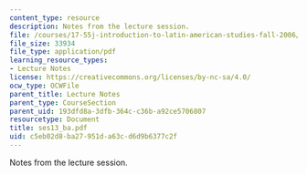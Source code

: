 ```yaml
---
content_type: resource
description: Notes from the lecture session.
file: /courses/17-55j-introduction-to-latin-american-studies-fall-2006/c5eb02d8ba27951da63cd6d9b6377c2f_ses13_ba.pdf
file_size: 33934
file_type: application/pdf
learning_resource_types:
- Lecture Notes
license: https://creativecommons.org/licenses/by-nc-sa/4.0/
ocw_type: OCWFile
parent_title: Lecture Notes
parent_type: CourseSection
parent_uid: 193dfd8a-3dfb-364c-c36b-a92ce5706807
resourcetype: Document
title: ses13_ba.pdf
uid: c5eb02d8-ba27-951d-a63c-d6d9b6377c2f
---
```

Notes from the lecture session.